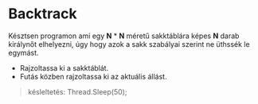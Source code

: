 # Backtrack

Késztsen programon ami egy **N** * **N** méretű sakktáblára képes **N** darab királynőt elhelyezni, úgy hogy azok a sakk szabályai szerint ne üthssék le egymást.

+ Rajzoltassa ki a sakktáblát.
+ Futás közben rajzoltassa ki az aktuális állást.
> késleltetés: Thread.Sleep(50);
